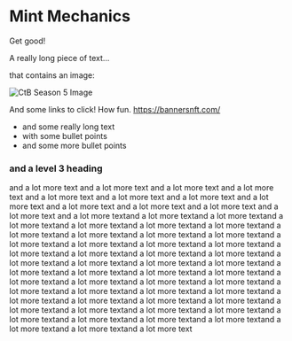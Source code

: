 # Mint Mechanics

Get good!

A really long piece of text...

that contains an image:

![CtB Season 5 Image](https://ctb.bannersnft.com/ctb5.png)

And some links to click! How fun. https://bannersnft.com/

- and some really long text
- with some bullet points
- and some more bullet points

### and a level 3 heading

and a lot more text
and a lot more text
and a lot more text
and a lot more text
and a lot more text
and a lot more text
and a lot more text
and a lot more text
and a lot more text
and a lot more text
and a lot more text
and a lot more text
and a lot more textand a lot more textand a lot more textand a lot more textand a lot more textand a lot more textand a lot more textand a lot more textand a lot more textand a lot more textand a lot more textand a lot more textand a lot more textand a lot more textand a lot more textand a lot more textand a lot more textand a lot more textand a lot more textand a lot more textand a lot more textand a lot more textand a lot more textand a lot more textand a lot more textand a lot more textand a lot more textand a lot more textand a lot more textand a lot more textand a lot more textand a lot more textand a lot more textand a lot more textand a lot more textand a lot more textand a lot more textand a lot more textand a lot more textand a lot more textand a lot more textand a lot more textand a lot more textand a lot more textand a lot more textand a lot more textand a lot more textand a lot more textand a lot more textand a lot more text
